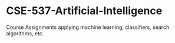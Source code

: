 # CSE-537-Artificial-Intelligence
Course Assignments applying machine learning, classifiers, search algorithms, etc.
